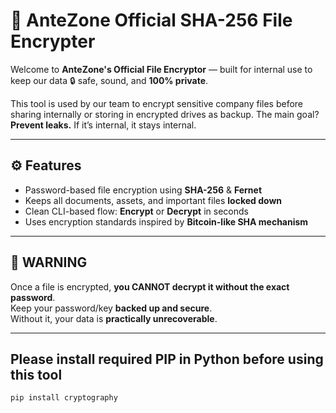 # 🔐 AnteZone Official SHA-256 File Encrypter

Welcome to **AnteZone's Official File Encryptor** — built for internal use to keep our data 🔒 safe, sound, and **100% private**.

This tool is used by our team to encrypt sensitive company files before sharing internally or storing in encrypted drives as backup. The main goal? **Prevent leaks.** If it’s internal, it stays internal.

---

## ⚙️ Features
- Password-based file encryption using **SHA-256** & **Fernet**
- Keeps all documents, assets, and important files **locked down**
- Clean CLI-based flow: **Encrypt** or **Decrypt** in seconds
- Uses encryption standards inspired by **Bitcoin-like SHA mechanism**

---

## 🚨 WARNING  
Once a file is encrypted, **you CANNOT decrypt it without the exact password**.  
Keep your password/key **backed up and secure**.  
Without it, your data is **practically unrecoverable**.

---

## Please install required PIP in Python before using this tool 
   ```bash
   pip install cryptography
